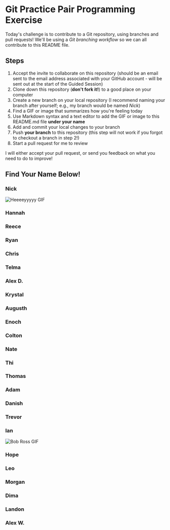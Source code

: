 # Git Practice Pair Programming Exercise

Today's challenge is to contribute to a Git repository, using branches and pull requests! 
We'll be using a *Git branching workflow* so we can all contribute to this README file.

## Steps

1. Accept the invite to collaborate on this repository (should be an email sent to the email 
address associated with your GitHub account - will be sent out at the start of the Guided 
Session)
2. Clone down this repository (**don't fork it!**) to a good place on your computer
3. Create a new branch on your local repository (I recommend naming your branch after 
yourself; e.g., my branch would be named _Nick_)
4. Find a GIF or image that summarizes how you're feeling today
5. Use Markdown syntax and a text editor to add the GIF or image to this README.md file 
**under your name**
6. Add and commit your local changes to your branch
7. Push **your branch** to this repository (this step will not work if you forgot to checkout 
a branch in step 2!)
8. Start a pull request for me to review

I will either accept your pull request, or send you feedback on what you need to do to 
improve!

## Find Your Name Below!

### Nick

![Heeeeyyyyy GIF](https://c.tenor.com/yWVf2FLzOgcAAAAC/hi-forrest.gif)

### Hannah



### Reece



### Ryan



### Chris



### Telma



### Alex D.



### Krystal



### Augusth



### Enoch



### Colton



### Nate



### Thi



### Thomas



### Adam



### Danish



### Trevor



### Ian
![Bob Ross GIF](https://media.giphy.com/media/rYEAkYihZsyWs/giphy.gif)


### Hope



### Leo



### Morgan



### Dima



### Landon



### Alex W.
